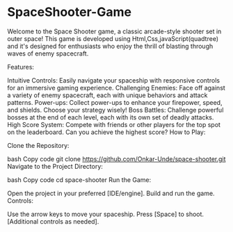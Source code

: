 # SpaceShooter-Game
Welcome to the Space Shooter game, a classic arcade-style shooter set in outer space! This game is developed using Html,Css,javaScript(quadtree) and it's designed for enthusiasts who enjoy the thrill of blasting through waves of enemy spacecraft.

Features:

Intuitive Controls: Easily navigate your spaceship with responsive controls for an immersive gaming experience.
Challenging Enemies: Face off against a variety of enemy spacecraft, each with unique behaviors and attack patterns.
Power-ups: Collect power-ups to enhance your firepower, speed, and shields. Choose your strategy wisely!
Boss Battles: Challenge powerful bosses at the end of each level, each with its own set of deadly attacks.
High Score System: Compete with friends or other players for the top spot on the leaderboard. Can you achieve the highest score?
How to Play:

Clone the Repository:

bash
Copy code
git clone https://github.com/Onkar-Unde/space-shooter.git
Navigate to the Project Directory:

bash
Copy code
cd space-shooter
Run the Game:

Open the project in your preferred [IDE/engine].
Build and run the game.
Controls:

Use the arrow keys to move your spaceship.
Press [Space] to shoot.
[Additional controls as needed].
